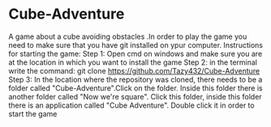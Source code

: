 # Cube-Adventure
A game about a cube avoiding obstacles .In order to play the game you need to make sure that you have git installed on ypur computer.
Instructions for starting the game:
Step 1:
Open cmd on windows and make sure you are at the location in which you want to install the game
Step 2:
in the terminal write the command:
git clone https://github.com/Tazy432/Cube-Adventure
Step 3:
In the location where the repository was cloned, there needs  to be a folder called "Cube-Adventure".Click on the folder. Inside this folder there is another folder called "Now we're square". Click this folder, inside this folder there is an application called "Cube Adventure". Double click it in order to start the game
